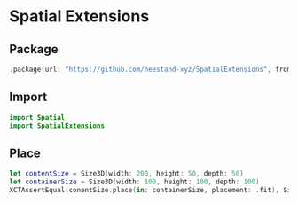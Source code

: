 # Spatial Extensions

## Package

```swift
.package(url: "https://github.com/heestand-xyz/SpatialExtensions", from: "0.1.0")
```

## Import

```swift
import Spatial
import SpatialExtensions
```

## Place

```swift
let contentSize = Size3D(width: 200, height: 50, depth: 50)
let containerSize = Size3D(width: 100, height: 100, depth: 100)
XCTAssertEqual(conentSize.place(in: containerSize, placement: .fit), Size3D(width: 100, height: 25, depth: 25))
```
